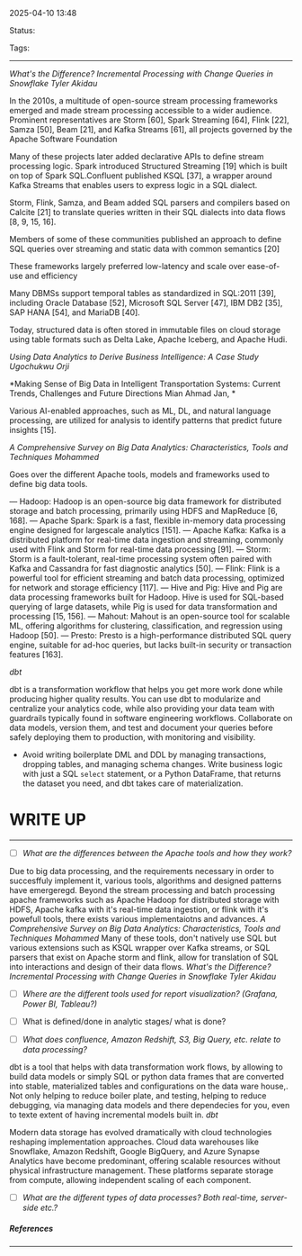 2025-04-10 13:48

Status:

Tags:

---
*What's the Difference? Incremental Processing with Change Queries in Snowflake Tyler Akidau*

In the 2010s, a multitude of open-source stream processing frameworks emerged and made stream processing accessible to a wider audience. Prominent representatives are Storm [60], Spark Streaming [64], Flink [22], Samza [50], Beam [21], and Kafka Streams [61], all projects governed by the Apache Software Foundation

Many of these projects later added declarative APIs to define stream processing logic. Spark introduced Structured Streaming [19] which is built on top of Spark SQL.Confluent published KSQL [37], a wrapper around Kafka Streams that enables users to express logic in a SQL dialect.

Storm, Flink, Samza, and Beam added SQL parsers and compilers based on Calcite [21] to translate queries written in their SQL dialects into data flows [8, 9, 15, 16].

Members of some of these communities published an approach to define SQL queries over streaming and static data with common semantics [20]

These frameworks largely preferred low-latency and scale over ease-of-use and efficiency

Many DBMSs support temporal tables as standardized in SQL:2011 [39], including Oracle Database [52], Microsoft SQL Server [47], IBM DB2 [35], SAP HANA [54], and MariaDB [40].

Today, structured data is often stored in immutable files on cloud storage using table formats such as Delta Lake, Apache Iceberg, and Apache Hudi.


*Using Data Analytics to Derive Business Intelligence: A Case Study Ugochukwu Orji*


*Making Sense of Big Data in Intelligent Transportation Systems: Current Trends, Challenges and Future Directions Mian Ahmad Jan, *

Various AI-enabled approaches, such as ML, DL, and natural language processing, are utilized for analysis to identify patterns that predict future insights [15].

*A Comprehensive Survey on Big Data Analytics: Characteristics, Tools and Techniques Mohammed*

Goes over the different Apache tools, models and frameworks used to define big data tools.

— Hadoop: Hadoop is an open-source big data framework for distributed storage and batch processing, primarily using HDFS and MapReduce [6, 168]. — Apache Spark: Spark is a fast, flexible in-memory data processing engine designed for largescale analytics [151]. — Apache Kafka: Kafka is a distributed platform for real-time data ingestion and streaming, commonly used with Flink and Storm for real-time data processing [91]. — Storm: Storm is a fault-tolerant, real-time processing system often paired with Kafka and Cassandra for fast diagnostic analytics [50]. — Flink: Flink is a powerful tool for efficient streaming and batch data processing, optimized for network and storage efficiency [117]. — Hive and Pig: Hive and Pig are data processing frameworks built for Hadoop. Hive is used for SQL-based querying of large datasets, while Pig is used for data transformation and processing [15, 156]. — Mahout: Mahout is an open-source tool for scalable ML, offering algorithms for clustering, classification, and regression using Hadoop [50]. — Presto: Presto is a high-performance distributed SQL query engine, suitable for ad-hoc queries, but lacks built-in security or transaction features [163].


*dbt*

dbt is a transformation workflow that helps you get more work done while producing higher quality results. You can use dbt to modularize and centralize your analytics code, while also providing your data team with guardrails typically found in software engineering workflows. Collaborate on data models, version them, and test and document your queries before safely deploying them to production, with monitoring and visibility.

- Avoid writing boilerplate DML and DDL by managing transactions, dropping tables, and managing schema changes. Write business logic with just a SQL `select` statement, or a Python DataFrame, that returns the dataset you need, and dbt takes care of materialization.


# WRITE UP
----

- [ ] *What are the differences between the Apache tools and how they work?*

Due to big data processing, and the requirements necessary in order to succesffuly implement it, various tools, algorithms and designed patterns have emergeregd. Beyond the stream processing and batch processing apache frameworks such as Apache Hadoop
for distributed storage with HDFS, Apache kafka with it's real-time data ingestion, or flink with it's powefull tools, there exists various implementaiotns and advances.
*A Comprehensive Survey on Big Data Analytics: Characteristics, Tools and Techniques Mohammed*  Many of these tools, don't natively use SQL but various extensions such as KSQL wrapper over Kafka streams, or SQL parsers that exist on Apache storm and flink, allow for translation of SQL into interactions and design of their data flows. *What's the Difference? Incremental Processing with Change Queries in Snowflake Tyler Akidau*




- [ ] *Where are the different tools used for report visualization? (Grafana, Power BI, Tableau?)*




- [ ] What is defined/done in analytic stages/ what is done?

- [ ] *What does confluence, Amazon Redshift, S3, Big Query, etc. relate to data processing?*

dbt is a tool that helps with data transformation work flows, by allowing to build data models or simply SQL or python data frames that are converted into stable, materialized tables and configurations on the data ware house,. Not only helping to reduce boiler plate, and testing, helping to reduce debugging, via managing data models and there dependecies for you, even to texte extent of having incremental models built in. *dbt*

Modern data storage has evolved dramatically with cloud technologies reshaping implementation approaches. Cloud data warehouses like Snowflake, Amazon Redshift, Google BigQuery, and Azure Synapse Analytics have become predominant, offering scalable resources without physical infrastructure management. These platforms separate storage from compute, allowing independent scaling of each component.


- [ ] *What are the different types of data processes? Both real-time, server-side etc.?*




##### References
----
